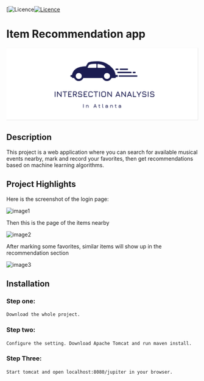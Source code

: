 [![Licence](https://img.shields.io/badge/Language-JavaScript+Python-brightgreen)[![Licence](https://img.shields.io/badge/license-GPL--3.0-blue.svg)](https://github.com/XinzeWang/Intersection-Analysis/raw/master/LICENSE) 

# Item Recommendation app

![title_logo](https://github.com/XinzeWang/Intersection-Analysis/raw/master/readme-resource/logo.png)

## Description
This project is a web application where you can search for available musical events nearby, mark and record your favorites, then get recommendations based on machine learning algorithms.


## Project Highlights
Here is the screenshot of the login page:

 ![image1](https://github.com/glorianachen/job-recommendation-app/blob/master/readmeFile/Screen%20Shot%202020-09-09%20at%2011.43.48.png)
 
 Then this is the page of the items nearby
 
 ![image2](https://github.com/glorianachen/job-recommendation-app/blob/master/readmeFile/Screen%20Shot%202020-09-09%20at%2011.32.45.png)
 
 After marking some favorites, similar items will show up in the recommendation section
 
 ![image3](https://github.com/glorianachen/job-recommendation-app/blob/master/readmeFile/Screen%20Shot%202020-09-09%20at%2011.44.15.png)

## Installation
### Step one:
    Download the whole project.

### Step two:
    Configure the setting. Download Apache Tomcat and run maven install.

### Step Three:
    Start tomcat and open localhost:8080/jupiter in your browser.

